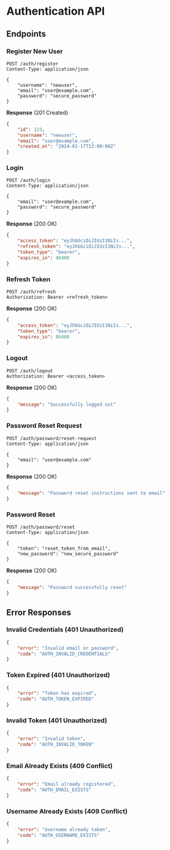 # Authentication API

## Endpoints

### Register New User

```http
POST /auth/register
Content-Type: application/json

{
    "username": "newuser",
    "email": "user@example.com",
    "password": "secure_password"
}
```

**Response** (201 Created)
```json
{
    "id": 123,
    "username": "newuser",
    "email": "user@example.com",
    "created_at": "2024-01-17T12:00:00Z"
}
```

### Login

```http
POST /auth/login
Content-Type: application/json

{
    "email": "user@example.com",
    "password": "secure_password"
}
```

**Response** (200 OK)
```json
{
    "access_token": "eyJhbGciOiJIUzI1NiIs...",
    "refresh_token": "eyJhbGciOiJIUzI1NiIs...",
    "token_type": "bearer",
    "expires_in": 86400
}
```

### Refresh Token

```http
POST /auth/refresh
Authorization: Bearer <refresh_token>
```

**Response** (200 OK)
```json
{
    "access_token": "eyJhbGciOiJIUzI1NiIs...",
    "token_type": "bearer",
    "expires_in": 86400
}
```

### Logout

```http
POST /auth/logout
Authorization: Bearer <access_token>
```

**Response** (200 OK)
```json
{
    "message": "Successfully logged out"
}
```

### Password Reset Request

```http
POST /auth/password/reset-request
Content-Type: application/json

{
    "email": "user@example.com"
}
```

**Response** (200 OK)
```json
{
    "message": "Password reset instructions sent to email"
}
```

### Password Reset

```http
POST /auth/password/reset
Content-Type: application/json

{
    "token": "reset_token_from_email",
    "new_password": "new_secure_password"
}
```

**Response** (200 OK)
```json
{
    "message": "Password successfully reset"
}
```

## Error Responses

### Invalid Credentials (401 Unauthorized)
```json
{
    "error": "Invalid email or password",
    "code": "AUTH_INVALID_CREDENTIALS"
}
```

### Token Expired (401 Unauthorized)
```json
{
    "error": "Token has expired",
    "code": "AUTH_TOKEN_EXPIRED"
}
```

### Invalid Token (401 Unauthorized)
```json
{
    "error": "Invalid token",
    "code": "AUTH_INVALID_TOKEN"
}
```

### Email Already Exists (409 Conflict)
```json
{
    "error": "Email already registered",
    "code": "AUTH_EMAIL_EXISTS"
}
```

### Username Already Exists (409 Conflict)
```json
{
    "error": "Username already taken",
    "code": "AUTH_USERNAME_EXISTS"
}
``` 